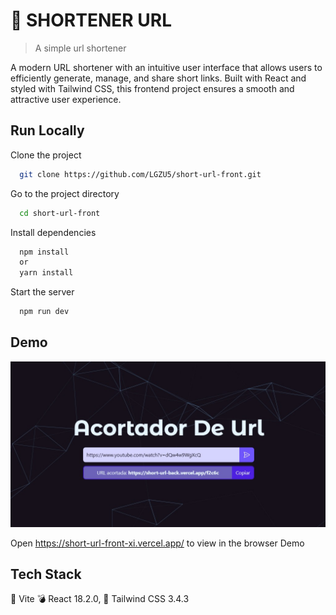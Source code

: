 
# :link: SHORTENER URL
> A simple url shortener

A modern URL shortener with an intuitive user interface that allows users to efficiently generate, manage, and share short links. Built with React and styled with Tailwind CSS, this frontend project ensures a smooth and attractive user experience.


## Run Locally

Clone the project

```bash
  git clone https://github.com/LGZU5/short-url-front.git
```

Go to the project directory

```bash
  cd short-url-front
```

Install dependencies

```bash
  npm install
  or
  yarn install
```

Start the server

```bash
  npm run dev
```


## Demo

![Project Screenshot](https://github.com/LGZU5/short-url-front/blob/master/public/exampleImage.jpg)

Open https://short-url-front-xi.vercel.app/ to view in the browser Demo


## Tech Stack

🚀 Vite
💣 React 18.2.0, 
🎨 Tailwind CSS 3.4.3


